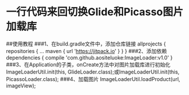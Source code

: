 # 一行代码来回切换Glide和Picasso图片加载库
##使用教程
###1、在build.gradle文件中，添加仓库链接
allprojects {
		repositories {
			...
			maven { url 'https://jitpack.io' }
		}
	}
###2、添加依赖
dependencies {
	        compile 'com.github.aositeluoke:ImageLoader:v1.0'
	}
###3、在Application的子类，onCreate方法中对图片加载库进行初始化
       ImageLoaderUtil.init(this, GlideLoader.class);或ImageLoaderUtil.init(this, PicassoLoader.class);
###4、加载图片
 ImageLoaderUtil.loadProduct(url, imageView);

